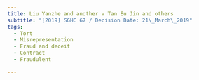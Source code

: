 ```yaml
---
title: Liu Yanzhe and another v Tan Eu Jin and others
subtitle: "[2019] SGHC 67 / Decision Date: 21\_March\_2019"
tags:
  - Tort
  - Misrepresentation
  - Fraud and deceit
  - Contract
  - Fraudulent

---
```

